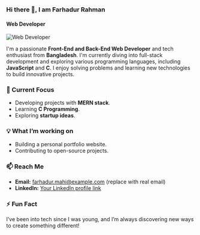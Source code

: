 ### Hi there 👋, I am Farhadur Rahman
#### Web Developer
![Web Developer](https://pbs.twimg.com/profile_banners/1825880032990081024/1726417786/600x200)


I'm a passionate **Front-End and Back-End Web Developer** and tech enthusiast from **Bangladesh**. I'm currently diving into full-stack development and exploring various programming languages, including **JavaScript** and **C**. I enjoy solving problems and learning new technologies to build innovative projects.

### 🔭 Current Focus
- Developing projects with **MERN stack**.
- Learning **C Programming**.
- Exploring **startup ideas**.

### 💡 What I’m working on
- Building a personal portfolio website.
- Contributing to open-source projects.

### 📫 Reach Me
- **Email:** farhadur.mahi@example.com (replace with real email)
- **LinkedIn:** [Your LinkedIn profile link](https://linkedin.com)

### ⚡ Fun Fact
I’ve been into tech since I was young, and I’m always discovering new ways to create something different!
